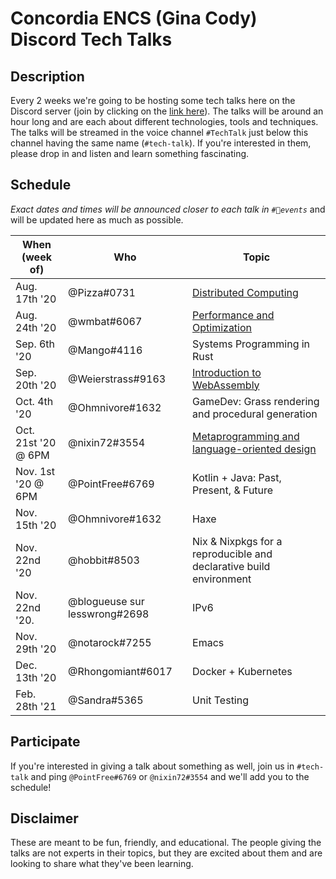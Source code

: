 # Concordia ENCS (Gina Cody) Discord Tech Talks

## Description
Every 2 weeks we're going to be hosting some tech talks here on the Discord server (join by clicking on the [link here](https://discord.com/invite/concoengrcs)). The talks will be around an hour long and are each about different technologies, tools and techniques. The talks will be streamed in the voice channel `#TechTalk` just below this channel having the same name (`#tech-talk`). If you're interested in them, please drop in and listen and learn something fascinating.

## Schedule
*Exact dates and times will be announced closer to each talk in `#📆events`* and will be updated here as much as possible.

| When (week of)      | Who                           | Topic                                                              |
|---------------------|-------------------------------|--------------------------------------------------------------------|
| Aug. 17th '20       | @Pizza#0731                   | [Distributed Computing](distributed-systems/)                      |
| Aug. 24th '20       | @wmbat#6067                   | [Performance and Optimization](performance-optimization/)          |
| Sep. 6th '20        | @Mango#4116                   | Systems Programming in Rust                                        |
| Sep. 20th '20       | @Weierstrass#9163             | [Introduction to WebAssembly](intro-to-wasm/)                      |
| Oct. 4th '20        | @Ohmnivore#1632               | GameDev: Grass rendering and procedural generation                 |
| Oct. 21st '20 @ 6PM | @nixin72#3554                 | [Metaprogramming and language-oriented design](metaprogramming/)   |
| Nov. 1st '20 @ 6PM  | @PointFree#6769               | Kotlin + Java: Past, Present, & Future                             |
| Nov. 15th '20       | @Ohmnivore#1632               | Haxe                                                               |
| Nov. 22nd '20       | @hobbit#8503                  | Nix & Nixpkgs for a reproducible and declarative build environment |
| Nov. 22nd '20.      | @blogueuse sur lesswrong#2698 | IPv6                                                               |
| Nov. 29th '20       | @notarock#7255                | Emacs                                                              |
| Dec. 13th '20       | @Rhongomiant#6017             | Docker + Kubernetes                                                |
| Feb. 28th '21       | @Sandra#5365                  | Unit Testing                                                       |

## Participate
If you're interested in giving a talk about something as well, join us in `#tech-talk` and ping `@PointFree#6769` or `@nixin72#3554` and we'll add you to the schedule! 

## Disclaimer
These are meant to be fun, friendly, and educational. The people giving the talks are not experts in their topics, but they are excited about them and are looking to share what they've been learning.
